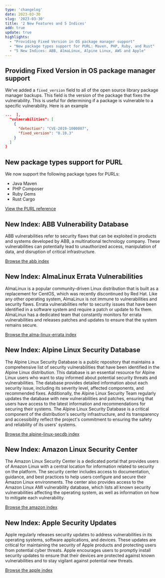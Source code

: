 ```yaml
---
type: 'changelog'
date: 2023-03-30
slug: '2023-03-30'
title: '2 New Features and 5 Indices'
add: true
update: true
highlights:
  - "Providing Fixed Version in OS package manager support"
  - "New package types support for PURL: Maven, PHP, Ruby, and Rust"
  - "5 New Indices: ABB, AlmaLinux, Alpine Linux, AWS and Apple"
---
```


## Providing Fixed Version in OS package manager support
We’ve added a `fixed_version` field to all of the open source library package manager backups. This field is the version of the package that fixes the vulnerability. This is useful for determining if a package is vulnerable to a specific vulnerability. Here is an example
```json
...  ],
  "vulnerabilities": [
    {
      "detection": "CVE-2019-1000007",
      "fixed_version": "0.10.3"
    }
  ]
}
```

## New package types support for PURL
We now support the following package types for PURLs:
* Java Maven
* PHP Composer
* Ruby Gems
* Rust Cargo

[View the PURL reference](https://vulncheck.com/api#PURL)

## New Index: ABB Vulnerability Database
ABB vulnerabilities refer to security flaws that can be exploited in products and systems developed by ABB, a multinational technology company. These vulnerabilities can potentially lead to unauthorized access, manipulation of data, and disruption of critical infrastructure.

[Browse the abb index](https://vulncheck.com/api/?index=abb)

 ## New Index: AlmaLinux Errata Vulnerabilities

 AlmaLinux is a popular community-driven Linux distribution that is built as a replacement for CentOS, which was recently discontinued by Red Hat. Like any other operating system, AlmaLinux is not immune to vulnerabilities and security flaws. Errata vulnerabilities refer to security issues that have been identified in a software system and require a patch or update to fix them. AlmaLinux has a dedicated team that constantly monitors for errata vulnerabilities and releases patches and updates to ensure that the system remains secure. 

[Browse the alma-linux-errata index](https://vulncheck.com/api/?index=alma-linux-errata)

## New Index: Alpine Linux Security Database

The Alpine Linux Security Database is a public repository that maintains a comprehensive list of security vulnerabilities that have been identified in the Alpine Linux distribution. This database is an essential resource for Alpine Linux users who want to stay informed about potential security threats and vulnerabilities. The database provides detailed information about each security issue, including its severity level, affected components, and recommended fixes. Additionally, the Alpine Linux Security Team regularly updates the database with new vulnerabilities and patches, ensuring that users have access to the latest information and recommendations for securing their systems. The Alpine Linux Security Database is a critical component of the distribution's security infrastructure, and its transparency and accessibility reflect the project's commitment to ensuring the safety and reliability of its users' systems.

[Browse the alpine-linux-secdb index](https://vulncheck.com/api/?index=alpine-linux-secdb)

## New Index: Amazon Linux Security Center

The Amazon Linux Security Center is a dedicated portal that provides users of Amazon Linux with a central location for information related to security on the platform. The security center includes access to documentation, guidance, and best practices to help users configure and secure their Amazon Linux environments. The center also provides access to the Amazon Linux AMI vulnerability database, which lists all known security vulnerabilities affecting the operating system, as well as information on how to mitigate each vulnerability. 

[Browse the amazon index](https://vulncheck.com/api/?index=amazon)


## New Index: Apple Security Updates

Apple regularly releases security updates to address vulnerabilities in its operating systems, software applications, and devices. These updates are critical for maintaining the security of Apple products and protecting users from potential cyber threats. Apple encourages users to promptly install security updates to ensure that their devices are protected against known vulnerabilities and to stay vigilant against potential new threats.

[Browse the apple index](https://vulncheck.com/api/?index=apple)
